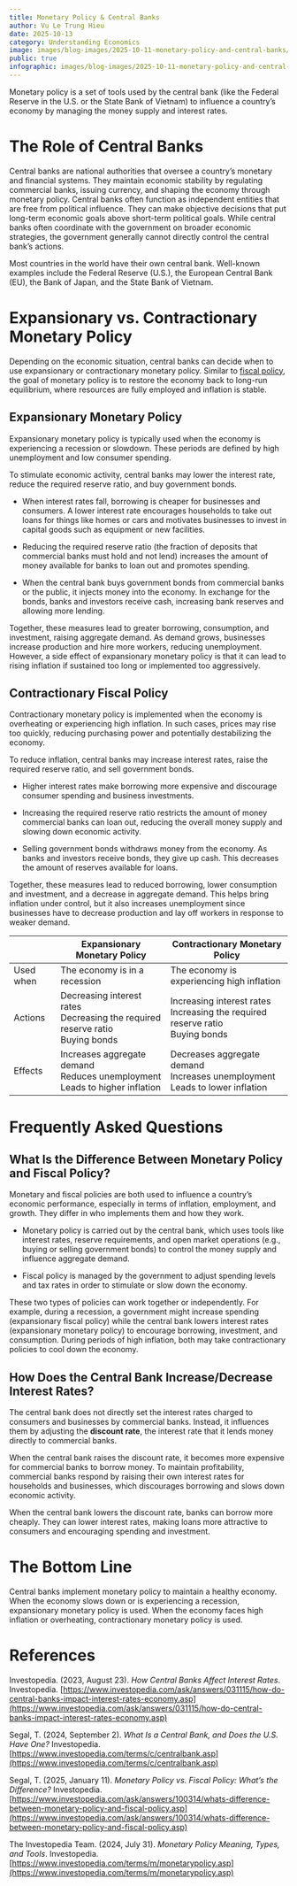 ```yaml
---
title: Monetary Policy & Central Banks
author: Vu Le Trung Hieu
date: 2025-10-13
category: Understanding Economics
image: images/blog-images/2025-10-11-monetary-policy-and-central-banks/post-image.png
public: true
infographic: images/blog-images/2025-10-11-monetary-policy-and-central-banks/infographic.png
---
```


Monetary policy is a set of tools used by the central bank (like the Federal Reserve in the U.S. or the State Bank of Vietnam) to influence a country’s economy by managing the money supply and interest rates. 

# The Role of Central Banks

Central banks are national authorities that oversee a country’s monetary and financial systems. They maintain economic stability by regulating commercial banks, issuing currency, and shaping the economy through monetary policy. Central banks often function as independent entities that are free from political influence. They can make objective decisions that put long-term economic goals above short-term political goals. While central banks often coordinate with the government on broader economic strategies, the government generally cannot directly control the central bank’s actions.

Most countries in the world have their own central bank. Well-known examples include the Federal Reserve (U.S.), the European Central Bank (EU), the Bank of Japan, and the State Bank of Vietnam.

# Expansionary vs. Contractionary Monetary Policy

Depending on the economic situation, central banks can decide when to use expansionary or contractionary monetary policy. Similar to [fiscal policy](/post.html?file=2025-10-04-fiscal-policy-how-governments-spend-and-tax.md), the goal of monetary policy is to restore the economy back to long-run equilibrium, where resources are fully employed and inflation is stable.

## Expansionary Monetary Policy

Expansionary monetary policy is typically used when the economy is experiencing a recession or slowdown. These periods are defined by high unemployment and low consumer spending.

To stimulate economic activity, central banks may lower the interest rate, reduce the required reserve ratio, and buy government bonds.

* When interest rates fall, borrowing is cheaper for businesses and consumers. A lower interest rate encourages households to take out loans for things like homes or cars and motivates businesses to invest in capital goods such as equipment or new facilities.

* Reducing the required reserve ratio (the fraction of deposits that commercial banks must hold and not lend) increases the amount of money available for banks to loan out and promotes spending.

* When the central bank buys government bonds from commercial banks or the public, it injects money into the economy. In exchange for the bonds, banks and investors receive cash, increasing bank reserves and allowing more lending.

Together, these measures lead to greater borrowing, consumption, and investment, raising aggregate demand. As demand grows, businesses increase production and hire more workers, reducing unemployment. However, a side effect of expansionary monetary policy is that it can lead to rising inflation if sustained too long or implemented too aggressively.

## Contractionary Fiscal Policy

Contractionary monetary policy is implemented when the economy is overheating or experiencing high inflation. In such cases, prices may rise too quickly, reducing purchasing power and potentially destabilizing the economy.

To reduce inflation, central banks may increase interest rates, raise the required reserve ratio, and sell government bonds.

* Higher interest rates make borrowing more expensive and discourage consumer spending and business investments.

* Increasing the required reserve ratio restricts the amount of money commercial banks can loan out, reducing the overall money supply and slowing down economic activity.

* Selling government bonds withdraws money from the economy. As banks and investors receive bonds, they give up cash. This decreases the amount of reserves available for loans.

Together, these measures lead to reduced borrowing, lower consumption and investment, and a decrease in aggregate demand. This helps bring inflation under control, but it also increases unemployment since businesses have to decrease production and lay off workers in response to weaker demand.

|  | Expansionary Monetary Policy | Contractionary Monetary Policy |
| ----- | ----- | ----- |
| Used when | The economy is in a recession | The economy is experiencing high inflation |
| Actions | Decreasing interest rates<br>Decreasing the required reserve ratio<br>Buying bonds | Increasing interest rates<br> Increasing the required reserve ratio<br>Buying bonds |
| Effects | Increases aggregate demand<br>Reduces unemployment<br>Leads to higher inflation | Decreases aggregate demand<br>Increases unemployment<br>Leads to lower inflation |

# Frequently Asked Questions

## What Is the Difference Between Monetary Policy and Fiscal Policy?

Monetary and fiscal policies are both used to influence a country’s economic performance, especially in terms of inflation, employment, and growth. They differ in who implements them and how they work.

* Monetary policy is carried out by the central bank, which uses tools like interest rates, reserve requirements, and open market operations (e.g., buying or selling government bonds) to control the money supply and influence aggregate demand.

* Fiscal policy is managed by the government to adjust spending levels and tax rates in order to stimulate or slow down the economy.

These two types of policies can work together or independently. For example, during a recession, a government might increase spending (expansionary fiscal policy) while the central bank lowers interest rates (expansionary monetary policy) to encourage borrowing, investment, and consumption. During periods of high inflation, both may take contractionary policies to cool down the economy.

## How Does the Central Bank Increase/Decrease Interest Rates?

The central bank does not directly set the interest rates charged to consumers and businesses by commercial banks. Instead, it influences them by adjusting the **discount rate**, the interest rate that it lends money directly to commercial banks.

When the central bank raises the discount rate, it becomes more expensive for commercial banks to borrow money. To maintain profitability, commercial banks respond by raising their own interest rates for households and businesses, which discourages borrowing and slows down economic activity.

When the central bank lowers the discount rate, banks can borrow more cheaply. They can lower interest rates, making loans more attractive to consumers and encouraging spending and investment.

# The Bottom Line

Central banks implement monetary policy to maintain a healthy economy. When the economy slows down or is experiencing a recession, expansionary monetary policy is used. When the economy faces high inflation or overheating, contractionary monetary policy is used.

# References

Investopedia. (2023, August 23). *How Central Banks Affect Interest Rates*. Investopedia. [https://www.investopedia.com/ask/answers/031115/how-do-central-banks-impact-interest-rates-economy.asp](https://www.investopedia.com/ask/answers/031115/how-do-central-banks-impact-interest-rates-economy.asp)  

Segal, T. (2024, September 2). *What Is a Central Bank, and Does the U.S. Have One?* Investopedia. [https://www.investopedia.com/terms/c/centralbank.asp](https://www.investopedia.com/terms/c/centralbank.asp)  

Segal, T. (2025, January 11). *Monetary Policy vs. Fiscal Policy: What’s the Difference?* Investopedia. [https://www.investopedia.com/ask/answers/100314/whats-difference-between-monetary-policy-and-fiscal-policy.asp](https://www.investopedia.com/ask/answers/100314/whats-difference-between-monetary-policy-and-fiscal-policy.asp)  

The Investopedia Team. (2024, July 31). *Monetary Policy Meaning, Types, and Tools*. Investopedia. [https://www.investopedia.com/terms/m/monetarypolicy.asp](https://www.investopedia.com/terms/m/monetarypolicy.asp)
